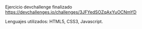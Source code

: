 Ejercicio devchallenge finalizado https://devchallenges.io/challenges/3JFYedSOZqAxYuOCNmYD

Lenguajes utilizados: HTML5, CSS3, Javascript.
